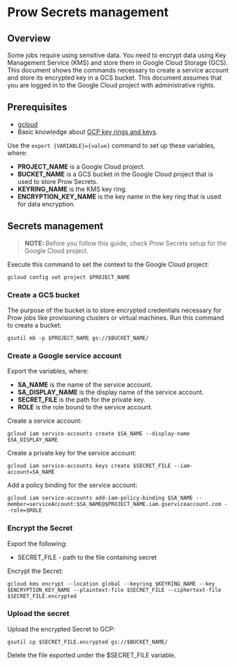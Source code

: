 # Prow Secrets management

## Overview

Some jobs require using sensitive data. You need to encrypt data using Key Management Service (KMS) and store them in Google Cloud Storage (GCS).
This document shows the commands necessary to create a service account and store its encrypted key in a GCS bucket. This document assumes that you are logged in to the Google Cloud project with administrative rights.

## Prerequisites

 - [gcloud](https://cloud.google.com/sdk/gcloud/) 
 - Basic knowledge about [GCP key rings and keys](https://cloud.google.com/kms/docs/creating-keys).

Use the `export {VARIABLE}={value}` command to set up these variables, where:
 - **PROJECT_NAME** is a Google Cloud project.
 - **BUCKET_NAME** is a GCS bucket in the Google Cloud project that is used to store Prow Secrets.
 - **KEYRING_NAME** is the KMS key ring.
 - **ENCRYPTION_KEY_NAME** is the key name in the key ring that is used for data encryption.

## Secrets management

>**NOTE:** Before you follow this guide, check Prow Secrets setup for the Google Cloud project.

Execute this command to set the context to the Google Cloud project:
```
gcloud config set project $PROJECT_NAME
```

### Create a GCS bucket

The purpose of the bucket is to store encrypted credentials necessary for Prow jobs like provisioning clusters or virtual machines.
Run this command to create a bucket:
```
gsutil mb -p $PROJECT_NAME gs://$BUCKET_NAME/
```

### Create a Google service account

Export the variables, where:
 - **SA_NAME** is the name of the service account.
 - **SA_DISPLAY_NAME** is the display name of the service account.
 - **SECRET_FILE** is the path for the private key.
 - **ROLE** is the role bound to the service account.

Create a service account:
```
gcloud iam service-accounts create $SA_NAME --display-name $SA_DISPLAY_NAME
```

Create a private key for the service account:
```
gcloud iam service-accounts keys create $SECRET_FILE --iam-account=SA_NAME
```

Add a policy binding for the service account:
```
gcloud iam service-accounts add-iam-policy-binding $SA_NAME --member=serviceAccount:$SA_NAME@$PROJECT_NAME.iam.gserviceaccount.com --role=$ROLE
```

### Encrypt the Secret

Export the following:
 - SECRET_FILE - path to the file containing secret

Encrypt the Secret:
```
gcloud kms encrypt --location global --keyring $KEYRING_NAME --key $ENCRYPTION_KEY_NAME --plaintext-file $SECRET_FILE --ciphertext-file $SECRET_FILE.encrypted
```

### Upload the secret

Upload the encrypted Secret to GCP:
```
gsutil cp $SECRET_FILE.encrypted gs://$BUCKET_NAME/
```

Delete the file exported under the $SECRET_FILE variable.
